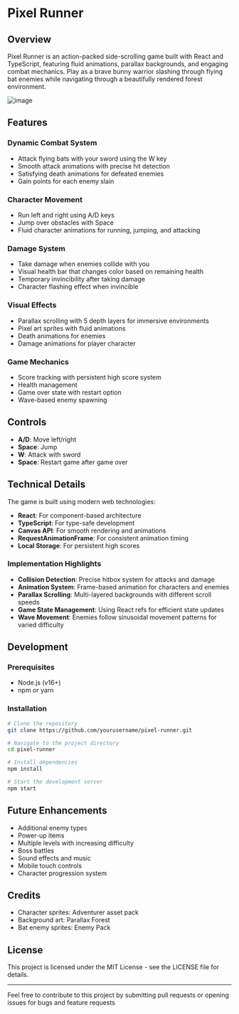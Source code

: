 # Pixel Runner

## Overview
Pixel Runner is an action-packed side-scrolling game built with React and TypeScript, featuring fluid animations, parallax backgrounds, and engaging combat mechanics. Play as a brave bunny warrior slashing through flying bat enemies while navigating through a beautifully rendered forest environment.

![image](https://github.com/user-attachments/assets/2f30d2cd-7f8b-40a6-b91e-371b33dad7e4)


## Features

### Dynamic Combat System
- Attack flying bats with your sword using the W key
- Smooth attack animations with precise hit detection
- Satisfying death animations for defeated enemies
- Gain points for each enemy slain

### Character Movement
- Run left and right using A/D keys
- Jump over obstacles with Space
- Fluid character animations for running, jumping, and attacking

### Damage System
- Take damage when enemies collide with you
- Visual health bar that changes color based on remaining health
- Temporary invincibility after taking damage
- Character flashing effect when invincible

### Visual Effects
- Parallax scrolling with 5 depth layers for immersive environments
- Pixel art sprites with fluid animations
- Death animations for enemies
- Damage animations for player character

### Game Mechanics
- Score tracking with persistent high score system
- Health management
- Game over state with restart option
- Wave-based enemy spawning

## Controls
- **A/D**: Move left/right
- **Space**: Jump
- **W**: Attack with sword
- **Space**: Restart game after game over

## Technical Details

The game is built using modern web technologies:

- **React**: For component-based architecture
- **TypeScript**: For type-safe development
- **Canvas API**: For smooth rendering and animations
- **RequestAnimationFrame**: For consistent animation timing
- **Local Storage**: For persistent high scores

### Implementation Highlights

- **Collision Detection**: Precise hitbox system for attacks and damage
- **Animation System**: Frame-based animation for characters and enemies
- **Parallax Scrolling**: Multi-layered backgrounds with different scroll speeds
- **Game State Management**: Using React refs for efficient state updates
- **Wave Movement**: Enemies follow sinusoidal movement patterns for varied difficulty

## Development

### Prerequisites
- Node.js (v16+)
- npm or yarn

### Installation
```bash
# Clone the repository
git clone https://github.com/yourusername/pixel-runner.git

# Navigate to the project directory
cd pixel-runner

# Install dependencies
npm install

# Start the development server
npm start
```

## Future Enhancements
- Additional enemy types
- Power-up items
- Multiple levels with increasing difficulty
- Boss battles
- Sound effects and music
- Mobile touch controls
- Character progression system

## Credits
- Character sprites: Adventurer asset pack
- Background art: Parallax Forest
- Bat enemy sprites: Enemy Pack

## License
This project is licensed under the MIT License - see the LICENSE file for details.

---

Feel free to contribute to this project by submitting pull requests or opening issues for bugs and feature requests

